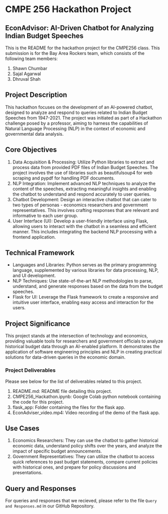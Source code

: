 # CMPE 256 Hackathon Project

## EconAdvisor: AI-Driven Chatbot for Analyzing Indian Budget Speeches

This is the README for the hackathon project for the CMPE256 class. This submission is for the Bay Area Rockers team, which consists of the following team members:

1. Shawn Chumbar
2. Sajal Agarwal
3. Dhruval Shah

## Project Description

This hackathon focuses on the development of an AI-powered chatbot, designed to analyze and respond to queries related to Indian Budget Speeches from 1947-2021. The project was initiated as part of a Hackathon challenge posed by a professor, aiming to harness the capabilities of Natural Language Processing (NLP) in the context of economic and governmental data analysis.

## Core Objectives

1. Data Acquisition & Processing: Utilize Python libraries to extract and process data from provided PDF files of Indian Budget Speeches. The project involves the use of libraries such as beautifulsoup4 for web scraping and pypdf for handling PDF documents.
2. NLP Integration: Implement advanced NLP techniques to analyze the content of the speeches, extracting meaningful insights and enabling the chatbot to understand and respond accurately to user queries.
3. Chatbot Development: Design an interactive chatbot that can cater to two types of personas - economics researchers and government representatives. This involves crafting responses that are relevant and informative to each user group.
4. User Interface (UI): Develop a user-friendly interface using Flask, allowing users to interact with the chatbot in a seamless and efficient manner. This includes integrating the backend NLP processing with a frontend application.

## Technical Framework

- Languages and Libraries: Python serves as the primary programming language, supplemented by various libraries for data processing, NLP, and UI development.
- NLP Techniques: Use state-of-the-art NLP methodologies to parse, understand, and generate responses based on the data from the budget speeches.
- Flask for UI: Leverage the Flask framework to create a responsive and intuitive user interface, enabling easy access and interaction for the users.

## Project Significance

This project stands at the intersection of technology and economics, providing valuable tools for researchers and government officials to analyze historical budget data through an AI-enabled platform. It demonstrates the application of software engineering principles and NLP in creating practical solutions for data-driven queries in the economic domain.

### Project Deliverables

Please see below for the list of deliverables related to this project.

1. README.md: README file detailing this project.
2. CMPE256_Hackathon.ipynb: Google Colab python notebook containing the code for this project.
3. flask_app: Folder containing the files for the flask app.
4. EconAdviser_video.mp4: Video recording of the demo of the flask app.

## Use Cases

1. Economics Researchers: They can use the chatbot to gather historical economic data, understand policy shifts over the years, and analyze the impact of specific budget announcements.
2. Government Representatives: They can utilize the chatbot to access quick references to past budget statements, compare current policies with historical ones, and prepare for policy discussions and presentations.

## Query and Responses

For queries and responses that we recieved, please refer to the file `Query and Responses.md` in our GitHub Repository.
